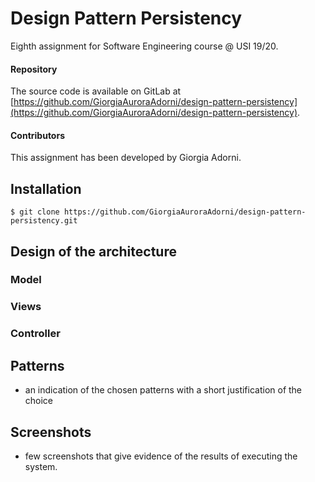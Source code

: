 # Design Pattern Persistency
Eighth assignment for Software Engineering course @ USI 19/20.

#### Repository

The source code is available on GitLab at
[https://github.com/GiorgiaAuroraAdorni/design-pattern-persistency](https://github.com/GiorgiaAuroraAdorni/design-pattern-persistency).

#### Contributors

This assignment has been developed by Giorgia Adorni.

## Installation

```
$ git clone https://github.com/GiorgiaAuroraAdorni/design-pattern-persistency.git
```



## Design of the architecture

### Model

### Views

### Controller



## Patterns

- an indication of the chosen patterns with a short justification of the choice

## Screenshots

- few screenshots that give evidence of the results of executing the system.  